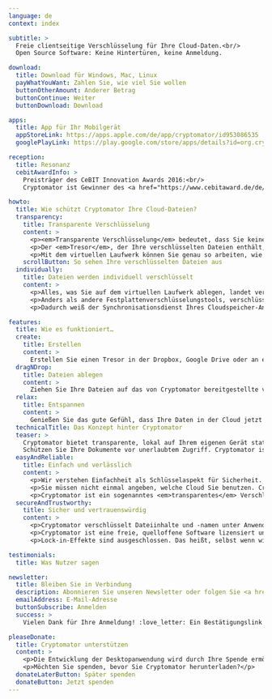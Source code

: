 ```yaml
---
language: de
context: index

subtitle: >
  Freie clientseitige Verschlüsselung für Ihre Cloud-Daten.<br/>
  Open Source Software: Keine Hintertüren, keine Anmeldung.

download:
  title: Download für Windows, Mac, Linux
  payWhatYouWant: Zahlen Sie, wie viel Sie wollen
  buttonOtherAmount: Anderer Betrag
  buttonContinue: Weiter
  buttonDownload: Download

apps:
  title: App für Ihr Mobilgerät
  appStoreLink: https://apps.apple.com/de/app/cryptomator/id953086535
  googlePlayLink: https://play.google.com/store/apps/details?id=org.cryptomator&hl=de

reception:
  title: Resonanz
  cebitAwardInfo: >
    Preisträger des CeBIT Innovation Awards 2016:<br/>
    Cryptomator ist Gewinner des <a href="https://www.cebitaward.de/de/sonderpreis-cryptomator-1759.html" target="_blank">Sonderpreises for Usable Security and Privacy</a>.

howto:
  title: Wie schützt Cryptomator Ihre Cloud-Dateien?
  transparency:
    title: Transparente Verschlüsselung
    content: >
      <p><em>Transparente Verschlüsselung</em> bedeutet, dass Sie keinen Unterschied im Umgang mit Ihren Dateien bemerken werden.</p>
      <p>Der <em>Tresor</em>, der Ihre verschlüsselten Dateien enthält, liegt in Ihrem Cloud-Ordner. Cryptomator stellt ein virtuelles Laufwerk bereit, über welches Sie auf Ihre Dateien wie gewohnt zugreifen können.</p>
      <p>Mit dem virtuellen Laufwerk können Sie genau so arbeiten, wie Sie einen normalen USB-Stick verwenden.</p>
    scrollButton: So sehen Ihre verschlüsselten Dateien aus
  individually:
    title: Dateien werden individuell verschlüsselt
    content: >
      <p>Alles, was Sie auf dem virtuellen Laufwerk ablegen, landet verschlüsselt in Ihrem Tresor.</p>
      <p>Anders als andere Festplattenverschlüsselungstools, verschlüsselt Cryptomator jede Datei einzeln. Wenn Sie also z.B. nur eine kleine Textdatei bearbeiten, verändert sich auch nur die entsprechende verschlüsselte Datei.</p>
      <p>Dadurch weiß der Synchronisationsdienst Ihres Cloudspeicher-Anbieters genau, was hochgeladen werden muss und was nicht. Damit wird der Datenverkehr (Traffic) minimiert.</p>

features:
  title: Wie es funktioniert…
  create:
    title: Erstellen
    content: >
      Erstellen Sie einen Tresor in der Dropbox, Google Drive oder an einem beliebigen anderen Ort. Geben Sie dem Tresor ein Passwort – und schon kann es losgehen.
  dragNDrop:
    title: Dateien ablegen
    content: >
      Ziehen Sie Ihre Dateien auf das von Cryptomator bereitgestellte virtuelle Laufwerk oder speichern Sie Dokumente dort direkt.
  relax:
    title: Entspannen
    content: >
      Genießen Sie das gute Gefühl, dass Ihre Daten in der Cloud jetzt sicher sind. Cryptomator verschlüsselt Ihre Dateien noch vor der Übertragung, so dass keine unverschlüsselten Daten in der Cloud landen.
  technicalTitle: Das Konzept hinter Cryptomator
  teaser: >
    Cryptomator bietet transparente, lokal auf Ihrem eigenen Gerät stattfindende Verschlüsselung für Ihre Cloud.
    Schützen Sie Ihre Dokumente vor unerlaubtem Zugriff. Cryptomator ist eine freie, quelloffene Software, so dass Sie sicher vor Hintertüren sind.
  easyAndReliable:
    title: Einfach und verlässlich
    content: >
      <p>Wir verstehen Einfachheit als Schlüsselaspekt für Sicherheit. Mit Cryptomator brauchen Sie sich nicht mit Accounts, Schlüsselverwaltung, Zugriffsrechten oder Verschlüsselungseinstellungen herumschlagen. Suchen Sie sich einfach ein Passwort aus und das war's schon.</p>
      <p>Sie müssen nicht einmal angeben, welche Cloud Sie benutzen. Cryptomator verschlüsselt unabhängig vom gewählten Speicherort. Das macht die Anwendung so einfach, was wir als riesigen Gewinn für die Verlässlichkeit empfinden. Komplexität zerstört Sicherheit.</p>
      <p>Cryptomator ist ein sogenanntes <em>transparentes</em> Verschlüsselungswerkzeug. Das bedeutet, dass Sie keine neuen Arbeitsabläufe erlernen müssen. Arbeiten Sie mit Ihren Dateien so, wie sie es gewohnt sind.</p>
  secureAndTrustworthy:
    title: Sicher und vertrauenswürdig
    content: >
      <p>Cryptomator verschlüsselt Dateiinhalte und -namen unter Anwendung von <a href="https://de.wikipedia.org/wiki/Advanced_Encryption_Standard" target="_blank">AES</a>. Ihr Passwort wird durch <a href="https://de.wikipedia.org/wiki/Scrypt" target="_blank">scrypt</a> gegen Angriffe geschützt. Pfadstrukturen werden verschleiert.</p>
      <p>Cryptomator ist eine freie, quelloffene Software lizensiert unter der GPLv3. Dadurch kann jeder unseren Code einsehen. Es ist unmöglich für Dritte, Hintertüren einzubauen. Außerdem können wir Schwachstellen nicht verheimlichen. Und das Beste ist: Sie brauchen uns nicht vertrauen, weil Sie uns kontrollieren können!</p>
      <p>Lock-in-Effekte sind ausgeschlossen. Das heißt, selbst wenn wir entscheiden würden, die Entwicklung einzustellen, haben bereits Hunderte anderer Entwickler den Quellcode kopiert. Da Sie keinen Account benötigen, werden Sie also niemals vor verschlossenen Türen stehen.</p>

testimonials:
  title: Was Nutzer sagen

newsletter:
  title: Bleiben Sie in Verbindung
  description: Abonnieren Sie unseren Newsletter oder folgen Sie <a href="https://twitter.com/Cryptomator" target="_blank">@Cryptomator</a> auf Twitter.
  emailAddress: E-Mail-Adresse
  buttonSubscribe: Anmelden
  success: >
    Vielen Dank für Ihre Anmeldung! :love_letter: Ein Bestätigungslink wurde an Ihre E-Mail-Adresse zugeschickt.

pleaseDonate:
  title: Cryptomator unterstützen
  content: >
    <p>Die Entwicklung der Desktopanwendung wird durch Ihre Spende ermöglicht.</p>
    <p>Möchten Sie spenden, bevor Sie Cryptomator herunterladen?</p>
  donateLaterButton: Später spenden
  donateButton: Jetzt spenden
---
```

